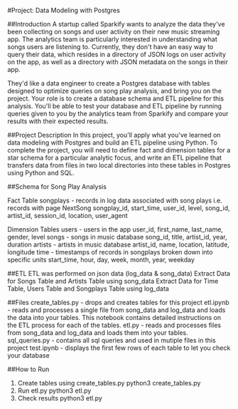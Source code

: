 #Project: Data Modeling with Postgres

##Introduction
A startup called Sparkify wants to analyze the data they've been collecting on songs and user activity on their new music streaming app. The analytics team is particularly interested in understanding what songs users are listening to. Currently, they don't have an easy way to query their data, which resides in a directory of JSON logs on user activity on the app, as well as a directory with JSON metadata on the songs in their app.

They'd like a data engineer to create a Postgres database with tables designed to optimize queries on song play analysis, and bring you on the project. Your role is to create a database schema and ETL pipeline for this analysis. You'll be able to test your database and ETL pipeline by running queries given to you by the analytics team from Sparkify and compare your results with their expected results.

##Project Description
In this project, you'll apply what you've learned on data modeling with Postgres and build an ETL pipeline using Python. To complete the project, you will need to define fact and dimension tables for a star schema for a particular analytic focus, and write an ETL pipeline that transfers data from files in two local directories into these tables in Postgres using Python and SQL.

##Schema for Song Play Analysis

Fact Table
songplays - records in log data associated with song plays i.e. records with page NextSong
songplay_id, start_time, user_id, level, song_id, artist_id, session_id, location, user_agent

Dimension Tables
users - users in the app
user_id, first_name, last_name, gender, level
songs - songs in music database
song_id, title, artist_id, year, duration
artists - artists in music database
artist_id, name, location, latitude, longitude
time - timestamps of records in songplays broken down into specific units
start_time, hour, day, week, month, year, weekday

##ETL
ETL was performed on json data (log_data & song_data)
Extract Data for Songs Table and Artists Table using song_data
Extract Data for Time Table, Users Table and Songplays Table using log_data

##Files
create_tables.py - drops and creates tables for this project
etl.ipynb - reads and processes a single file from song_data and log_data and loads the data into your tables. This notebook contains detailed instructions on the ETL process for each of the tables.
etl.py - reads and processes files from song_data and log_data and loads them into your tables.
sql_queries.py - contains all sql queries and used in mutiple files in this project
test.ipynb - displays the first few rows of each table to let you check your database

##How to Run
1. Create tables using create_tables.py
    python3 create_tables.py
2. Run etl.py
    python3 etl.py
3. Check results
    python3 etl.py